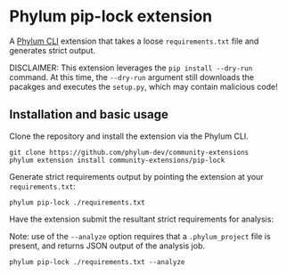 # Phylum pip-lock extension

A [Phylum CLI][phylum-cli] extension that takes a loose `requirements.txt` file
and generates strict output.

[phylum-cli]: https://github.com/phylum-dev/cli

DISCLAIMER: This extension leverages the `pip install --dry-run` command. At this time, the `--dry-run` argument still downloads the pacakges
and executes the `setup.py`, which may contain malicious code!

## Installation and basic usage

Clone the repository and install the extension via the Phylum CLI.

```console
git clone https://github.com/phylum-dev/community-extensions
phylum extension install community-extensions/pip-lock
```

Generate strict requirements output by pointing the extension at your `requirements.txt`:

```console
phylum pip-lock ./requirements.txt
```


Have the extension submit the resultant strict requirements for analysis:

Note: use of the `--analyze` option requires that a `.phylum_project` file is present, and returns JSON output of 
the analysis job.

```console
phylum pip-lock ./requirements.txt --analyze
```
